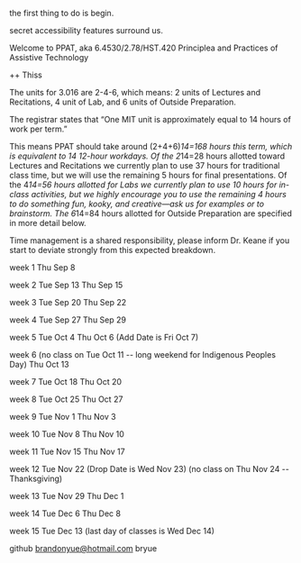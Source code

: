 the first thing to do is begin.

secret accessibility features surround us.

Welcome to PPAT, aka 6.4530/2.78/HST.420 Principlea and Practices of Assistive Technology

++ Thiss

The units for 3.016 are 2-4-6, which means: 
2 units of Lectures and Recitations, 
4 unit of Lab, and 
6 units of Outside Preparation. 

The registrar states that “One MIT unit is approximately equal to 14 hours of work per term.” 

This means PPAT should take around (2+4+6)*14=168 hours this term, which is equivalent to 14 12-hour workdays. 
Of the 2*14=28 hours allotted toward Lectures and Recitations we currently plan to use 37 hours for traditional class time, but we will use the remaining 5 hours for final presentations. 
Of the 4*14=56 hours allotted for Labs we currently plan to use 10 hours for in-class activities, but we highly encourage you to use the remaining 4 hours to do something fun, kooky, and creative—ask us for examples or to brainstorm. 
The 6*14=84 hours allotted for Outside Preparation are specified in more detail below. 

Time management is a shared responsibility, please inform Dr. Keane if you start to deviate strongly from this expected breakdown.


week 1
Thu Sep 8

week 2
Tue Sep 13
Thu Sep 15

week 3
Tue Sep 20
Thu Sep 22

week 4
Tue Sep 27
Thu Sep 29

week 5
Tue Oct 4
Thu Oct 6
(Add Date is Fri Oct 7)

week 6
(no class on Tue Oct 11 -- long weekend for Indigenous Peoples Day)
Thu Oct 13

week 7
Tue Oct 18
Thu Oct 20

week 8
Tue Oct 25
Thu Oct 27

week 9
Tue Nov 1
Thu Nov 3

week 10
Tue Nov 8
Thu Nov 10

week 11
Tue Nov 15
Thu Nov 17

week 12
Tue Nov 22
(Drop Date is Wed Nov 23)
(no class on Thu Nov 24  -- Thanksgiving)

week 13
Tue Nov 29
Thu Dec 1

week 14
Tue Dec 6
Thu Dec 8

week 15
Tue Dec 13
(last day of classes is Wed Dec 14)

github
brandonyue@hotmail.com
bryue